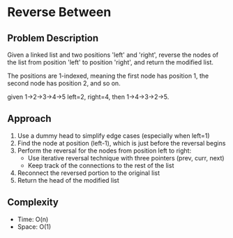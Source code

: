 # Reverse Between

## Problem Description
Given a linked list and two positions 'left' and 'right', reverse the nodes of the list from position 'left' to position 'right', and return the modified list.

The positions are 1-indexed, meaning the first node has position 1, the second node has position 2, and so on.

given 1->2->3->4->5 left=2, right=4, then 1->4->3->2->5.

## Approach
1. Use a dummy head to simplify edge cases (especially when left=1)
2. Find the node at position (left-1), which is just before the reversal begins
3. Perform the reversal for the nodes from position left to right:
   - Use iterative reversal technique with three pointers (prev, curr, next)
   - Keep track of the connections to the rest of the list
4. Reconnect the reversed portion to the original list
5. Return the head of the modified list

## Complexity
- Time: O(n)
- Space: O(1)
